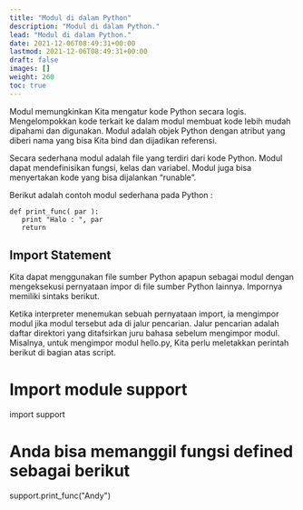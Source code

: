 ```yaml
---
title: "Modul di dalam Python"
description: "Modul di dalam Python."
lead: "Modul di dalam Python."
date: 2021-12-06T08:49:31+00:00
lastmod: 2021-12-06T08:49:31+00:00
draft: false
images: []
weight: 260
toc: true
---
```

Modul memungkinkan Kita mengatur kode Python secara logis. Mengelompokkan kode terkait ke dalam modul membuat kode lebih mudah dipahami dan digunakan. Modul adalah objek Python dengan atribut yang diberi nama yang bisa Kita bind dan dijadikan referensi.

Secara sederhana modul adalah file yang terdiri dari kode Python. Modul dapat mendefinisikan fungsi, kelas dan variabel. Modul juga bisa menyertakan kode yang bisa dijalankan “runable”.

Berikut adalah contoh modul sederhana pada Python :
```
def print_func( par ):
   print "Halo : ", par
   return
```
## Import Statement
Kita dapat menggunakan file sumber Python apapun sebagai modul dengan mengeksekusi pernyataan impor di file sumber Python lainnya. Impornya memiliki sintaks berikut.

Ketika interpreter menemukan sebuah pernyataan import, ia mengimpor modul jika modul tersebut ada di jalur pencarian. Jalur pencarian adalah daftar direktori yang ditafsirkan juru bahasa sebelum mengimpor modul. Misalnya, untuk mengimpor modul hello.py, Kita perlu meletakkan perintah berikut di bagian atas script.

# Import module support
import support

# Anda bisa memanggil fungsi defined sebagai berikut
support.print_func("Andy")